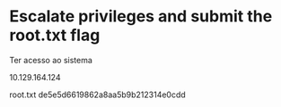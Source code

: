 # Escalate privileges and submit the root.txt flag

Ter acesso ao sistema

10.129.164.124

root.txt
de5e5d6619862a8aa5b9b212314e0cdd
